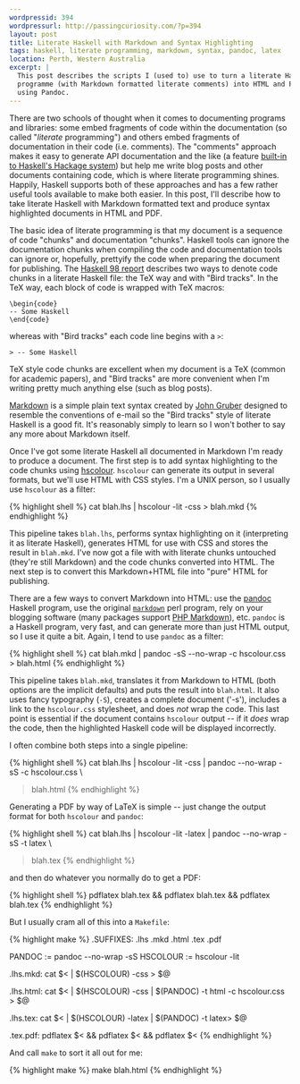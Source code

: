 ```yaml
---
wordpressid: 394
wordpressurl: http://passingcuriosity.com/?p=394
layout: post
title: Literate Haskell with Markdown and Syntax Highlighting
tags: haskell, literate programming, markdown, syntax, pandoc, latex
location: Perth, Western Australia
excerpt: |
  This post describes the scripts I (used to) use to turn a literate Haskell
  programme (with Markdown formatted literate comments) into HTML and PDFs
  using Pandoc.
---
```


There are two schools of thought when it comes to documenting programs and
libraries: some embed fragments of code within the documentation (so called
"*literate* programming") and others embed fragments of documentation in their
code (i.e. comments). The "comments" approach makes it easy to generate API
documentation and the like (a feature [built-in to Haskell's Hackage
system][haddock]) but help me write blog posts and other documents containing
code, which is where literate programming shines. Happily, Haskell supports
both of these approaches and has a few rather useful tools available to make
both easier. In this post, I'll describe how to take literate Haskell with
Markdown formatted text and produce syntax highlighted documents in HTML and
PDF.

The basic idea of literate programming is that my document is a sequence of
code "chunks" and documentation "chunks". Haskell tools can ignore the
documentation chunks when compiling the code and documentation tools can
ignore or, hopefully, prettyify the code when preparing the document for
publishing. The [Haskell 98 report][literate98] describes two ways to denote
code chunks in a literate Haskell file: the TeX way and with "Bird tracks". In
the TeX way, each block of code is wrapped with TeX macros:

    \begin{code}
    -- Some Haskell
    \end{code}

whereas with "Bird tracks" each code line begins with a `>`:

    > -- Some Haskell

TeX style code chunks are excellent when my document is a TeX (common for
academic papers), and "Bird tracks" are more convenient when I'm writing
pretty much anything else (such as blog posts).

[Markdown][markdown] is a simple plain text syntax created by [John
Gruber](http://daringfireball.com/) designed to resemble the conventions of
e-mail so the "Bird tracks" style of literate Haskell is a good fit. It's
reasonably simply to learn so I won't bother to say any more about Markdown
itself.

Once I've got some literate Haskell all documented in Markdown I'm ready to
produce a document. The first step is to add syntax highlighting to the code
chunks using [hscolour][]. `hscolour` can generate its output in several
formats, but we'll use HTML with CSS styles. I'm a UNIX person, so I usually
use `hscolour` as a filter:

{% highlight shell %}
    cat blah.lhs | hscolour -lit -css > blah.mkd
{% endhighlight %}

This pipeline takes `blah.lhs`, performs syntax highlighting on it
(interpreting it as literate Haskell), generates HTML for use with CSS and
stores the result in `blah.mkd`. I've now got a file with with literate chunks
untouched (they're still Markdown) and the code chunks converted into HTML.
The next step is to convert this Markdown+HTML file into "pure" HTML for
publishing.

There are a few ways to convert Markdown into HTML: use the [pandoc][] Haskell
program, use the original
[`markdown`](http://daringfireball.net/projects/markdown/) perl program, rely
on your blogging software (many packages support [PHP
Markdown](http://michelf.com/projects/php-markdown/)), etc. `pandoc` is a
Haskell program, very fast, and can generate more than just HTML output, so I
use it quite a bit. Again, I tend to use `pandoc` as a filter:

{% highlight shell %}
    cat blah.mkd | pandoc -sS --no-wrap -c hscolour.css > blah.html
{% endhighlight %}

This pipeline takes `blah.mkd`, translates it from Markdown to HTML (both
options are the implicit defaults) and puts the result into `blah.html`. It
also uses fancy typography (`-S`), creates a complete document ('-s'),
includes a link to the `hscolour.css` stylesheet, and does *not* wrap the
code. This last point is essential if the document contains `hscolour` output
-- if it *does* wrap the code, then the highlighted Haskell code will be
displayed incorrectly.

I often combine both steps into a single pipeline:

{% highlight shell %}
cat blah.lhs | hscolour -lit -css | pandoc --no-wrap -sS -c hscolour.css \
> blah.html
{% endhighlight %}

Generating a PDF by way of LaTeX is simple -- just change the output format
for both `hscolour` and `pandoc`:

{% highlight shell %}
cat blah.lhs | hscolour -lit -latex | pandoc --no-wrap -sS -t latex \
> blah.tex
{% endhighlight %}

and then do whatever you normally do to get a PDF:

{% highlight shell %}
pdflatex blah.tex && pdflatex blah.tex && pdflatex blah.tex 
{% endhighlight %}


But I usually cram all of this into a `Makefile`:

{% highlight make %}
.SUFFIXES: .lhs .mkd .html .tex .pdf

PANDOC := pandoc --no-wrap -sS
HSCOLOUR := hscolour -lit

.lhs.mkd:
    cat $< | $(HSCOLOUR) -css > $@

.lhs.html:
    cat $< | $(HSCOLOUR) -css | $(PANDOC) -t html -c hscolour.css > $@

.lhs.tex:
    cat $< | $(HSCOLOUR) -latex | $(PANDOC) -t latex> $@

.tex.pdf:
    pdflatex $< && pdflatex $< && pdflatex $<
{% endhighlight %}

And call `make` to sort it all out for me:

{% highlight make %}
    make blah.html
{% endhighlight %}

[haddock]: http://haskell.org/haddock/ "Haddock: A Haskell Documentation Tool"
[literate98]: http://www.haskell.org/onlinereport/literate.html "Haskell 98 Report -- 9.6 Literate comments"
[pandoc]: http://hackage.haskell.org/cgi-bin/hackage-scripts/package/pandoc "The Pandoc package on Hackage"
[hscolour]: http://hackage.haskell.org/cgi-bin/hackage-scripts/package/hscolour "The hscolour package on Hackage"
[markdown]: http://daringfireball.net/projects/markdown/syntax
